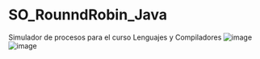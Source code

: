 # SO_RounndRobin_Java
Simulador de procesos para el curso Lenguajes y Compiladores
![image](https://user-images.githubusercontent.com/44307351/229935270-144e033b-812d-4ea8-b42c-f0c4d6f69ec7.png)
![image](https://user-images.githubusercontent.com/44307351/229935376-1a3883a8-16d6-4320-ad64-71cd1a1fa26e.png)
